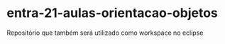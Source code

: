 # entra-21-aulas-orientacao-objetos
Repositório que também será utilizado como workspace no eclipse
